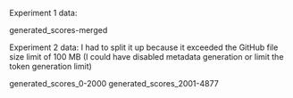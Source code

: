 Experiment 1 data:

generated_scores-merged

Experiment 2 data:
I had to split it up because it exceeded the GitHub file size limit of 100 MB (I could have disabled metadata generation or limit the token generation limit)

generated_scores_0-2000
generated_scores_2001-4877